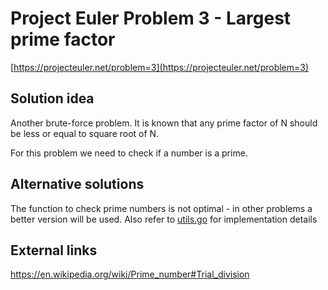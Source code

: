 # Project Euler Problem 3 - Largest prime factor

[https://projecteuler.net/problem=3](https://projecteuler.net/problem=3)

## Solution idea

Another brute-force problem.
It is known that any prime factor of N should be less or equal to square root of N.

For this problem we need to check if a number is a prime. 

## Alternative solutions

The function to check prime numbers is not optimal - in other problems a better version will be used.
Also refer to [utils.go](../../utils/utils.go) for implementation details

## External links

https://en.wikipedia.org/wiki/Prime_number#Trial_division
